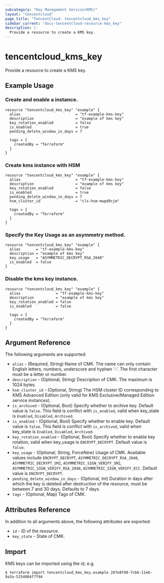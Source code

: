 ```yaml
---
subcategory: "Key Management Service(KMS)"
layout: "tencentcloud"
page_title: "TencentCloud: tencentcloud_kms_key"
sidebar_current: "docs-tencentcloud-resource-kms_key"
description: |-
  Provide a resource to create a KMS key.
---
```


# tencentcloud_kms_key

Provide a resource to create a KMS key.

## Example Usage

### Create and enable a instance.

```hcl
resource "tencentcloud_kms_key" "example" {
  alias                         = "tf-example-kms-key"
  description                   = "example of kms key"
  key_rotation_enabled          = false
  is_enabled                    = true
  pending_delete_window_in_days = 7

  tags = {
    createdBy = "Terraform"
  }
}
```

### Create kms instance with HSM

```hcl
resource "tencentcloud_kms_key" "example" {
  alias                         = "tf-example-kms-key"
  description                   = "example of kms key"
  key_rotation_enabled          = false
  is_enabled                    = true
  pending_delete_window_in_days = 7
  hsm_cluster_id                = "cls-hsm-mwpd9cjm"

  tags = {
    createdBy = "Terraform"
  }
}
```

### Specify the Key Usage as an asymmetry method.

```hcl
resource "tencentcloud_kms_key" "example" {
  alias       = "tf-example-kms-key"
  description = "example of kms key"
  key_usage   = "ASYMMETRIC_DECRYPT_RSA_2048"
  is_enabled  = false
}
```

### Disable the kms key instance.

```hcl
resource "tencentcloud_kms_key" "example" {
  alias                = "tf-example-kms-key"
  description          = "example of kms key"
  key_rotation_enabled = false
  is_enabled           = false

  tags = {
    createdBy = "Terraform"
  }
}
```

## Argument Reference

The following arguments are supported:

* `alias` - (Required, String) Name of CMK. The name can only contain English letters, numbers, underscore and hyphen '-'. The first character must be a letter or number.
* `description` - (Optional, String) Description of CMK. The maximum is 1024 bytes.
* `hsm_cluster_id` - (Optional, String) The HSM cluster ID corresponding to KMS Advanced Edition (only valid for KMS Exclusive/Managed Edition service instances).
* `is_archived` - (Optional, Bool) Specify whether to archive key. Default value is `false`. This field is conflict with `is_enabled`, valid when key_state is `Enabled`, `Disabled`, `Archived`.
* `is_enabled` - (Optional, Bool) Specify whether to enable key. Default value is `false`. This field is conflict with `is_archived`, valid when key_state is `Enabled`, `Disabled`, `Archived`.
* `key_rotation_enabled` - (Optional, Bool) Specify whether to enable key rotation, valid when key_usage is `ENCRYPT_DECRYPT`. Default value is `false`.
* `key_usage` - (Optional, String, ForceNew) Usage of CMK. Available values include `ENCRYPT_DECRYPT`, `ASYMMETRIC_DECRYPT_RSA_2048`, `ASYMMETRIC_DECRYPT_SM2`, `ASYMMETRIC_SIGN_VERIFY_SM2`, `ASYMMETRIC_SIGN_VERIFY_RSA_2048`, `ASYMMETRIC_SIGN_VERIFY_ECC`. Default value is `ENCRYPT_DECRYPT`.
* `pending_delete_window_in_days` - (Optional, Int) Duration in days after which the key is deleted after destruction of the resource, must be between 7 and 30 days. Defaults to 7 days.
* `tags` - (Optional, Map) Tags of CMK.

## Attributes Reference

In addition to all arguments above, the following attributes are exported:

* `id` - ID of the resource.
* `key_state` - State of CMK.


## Import

KMS keys can be imported using the id, e.g.

```
$ terraform import tencentcloud_kms_key.example 287e8f40-7cbb-11eb-9a3a-5254004f7f94
```


